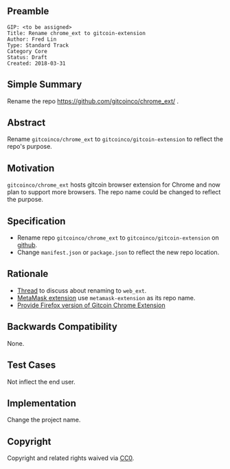 ## Preamble

    GIP: <to be assigned>
    Title: Rename chrome_ext to gitcoin-extension
    Author: Fred Lin
    Type: Standard Track
    Category Core
    Status: Draft
    Created: 2018-03-31

## Simple Summary

Rename the repo https://github.com/gitcoinco/chrome_ext/ .

## Abstract

Rename `gitcoinco/chrome_ext` to `gitcoinco/gitcoin-extension` to reflect the repo's purpose.

## Motivation

`gitcoinco/chrome_ext` hosts gitcoin browser extension for Chrome and now plan to support more browsers. The repo name could be changed to reflect the purpose.

## Specification

* Rename repo `gitcoinco/chrome_ext` to `gitcoinco/gitcoin-extension` on [github](https://github.com/gitcoinco/chrome_ext/settings).
* Change `manifest.json` or `package.json` to reflect the new repo location.

## Rationale

* [Thread](https://github.com/gitcoinco/chrome_ext/issues/47#issuecomment-373538801) to discuss about renaming to `web_ext`.
* [MetaMask extension](https://github.com/MetaMask/metamask-extension) use `metamask-extension` as its repo name.
* [Provide Firefox version of Gitcoin Chrome Extension](https://github.com/gitcoinco/chrome_ext/issues/1)

## Backwards Compatibility

None.

## Test Cases

Not inflect the end user.

## Implementation

Change the project name.

## Copyright
Copyright and related rights waived via [CC0](https://creativecommons.org/publicdomain/zero/1.0/).
